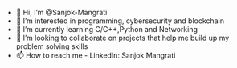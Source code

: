 - 👋 Hi, I’m @Sanjok-Mangrati
- 👀 I’m interested in programming, cybersecurity and blockchain
- 🌱 I’m currently learning C/C++,Python and Networking
- 💞️ I’m looking to collaborate on projects that help me build up my problem solving skills
- 📫 How to reach me - LinkedIn: Sanjok Mangrati

<!---
Sanjok-Mangrati/Sanjok-Mangrati is a ✨ special ✨ repository because its `README.md` (this file) appears on your GitHub profile.
You can click the Preview link to take a look at your changes.
--->
